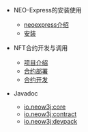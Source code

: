 - NEO-Express的安装使用

  - [neoexpress介绍](neoexpress/introduction.md)
  - [安装](neoexpress/setup.md)

- NFT合约开发与调用

  - [项目介绍](nft/introduction.md)
  - [合约部署](nft/contract.md)
  - [合约开发](nft/nftcontract.md)


- Javadoc
  - [io.neow3j:core](https://javadoc.io/doc/io.neow3j/core/latest/index.html)
  - [io.neow3j:contract](https://javadoc.io/doc/io.neow3j/contract/latest/index.html)
  - [io.neow3j:devpack](https://javadoc.io/doc/io.neow3j/devpack/latest/index.html)